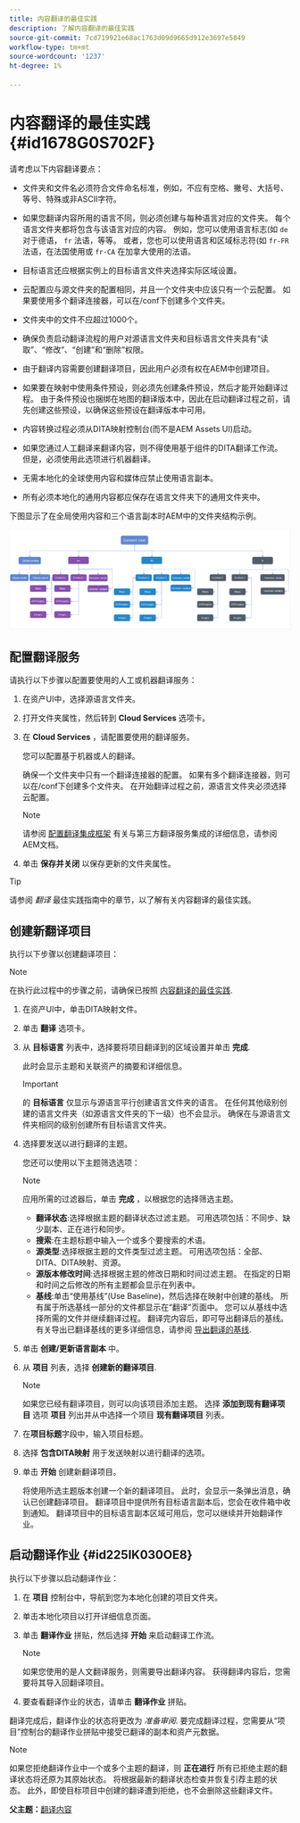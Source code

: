```yaml
---
title: 内容翻译的最佳实践
description: 了解内容翻译的最佳实践
source-git-commit: 7cd719921e68ac1763d09d9665d912e3697e5849
workflow-type: tm+mt
source-wordcount: '1237'
ht-degree: 1%

---
```



# 内容翻译的最佳实践 {#id1678G0S702F}

请考虑以下内容翻译要点：

- 文件夹和文件名必须符合文件命名标准，例如，不应有空格、撇号、大括号、等号、特殊或非ASCII字符。

- 如果您翻译内容所用的语言不同，则必须创建与每种语言对应的文件夹。 每个语言文件夹都将包含与该语言对应的内容。 例如，您可以使用语言标志(如 `de` 对于德语， `fr` 法语，等等。 或者，您也可以使用语言和区域标志符(如 `fr-FR` 法语，在法国使用或 `fr-CA` 在加拿大使用的法语。
- 目标语言还应根据实例上的目标语言文件夹选择实际区域设置。
- 云配置应与源文件夹的配置相同，并且一个文件夹中应该只有一个云配置。 如果要使用多个翻译连接器，可以在/conf下创建多个文件夹。
- 文件夹中的文件不应超过1000个。
- 确保负责启动翻译流程的用户对源语言文件夹和目标语言文件夹具有“读取”、“修改”、“创建”和“删除”权限。
- 由于翻译内容需要创建翻译项目，因此用户必须有权在AEM中创建项目。
- 如果要在映射中使用条件预设，则必须先创建条件预设，然后才能开始翻译过程。 由于条件预设也捆绑在地图的翻译版本中，因此在启动翻译过程之前，请先创建这些预设，以确保这些预设在翻译版本中可用。
- 内容转换过程必须从DITA映射控制台(而不是AEM Assets UI)启动。
- 如果您通过人工翻译来翻译内容，则不得使用基于组件的DITA翻译工作流。 但是，必须使用此选项进行机器翻译。
- 无需本地化的全球使用内容和媒体应禁止使用语言副本。
- 所有必须本地化的通用内容都应保存在语言文件夹下的通用文件夹中。

下图显示了在全局使用内容和三个语言副本时AEM中的文件夹结构示例。

![](images/aem-directory_structure.png)

## 配置翻译服务

请执行以下步骤以配置要使用的人工或机器翻译服务：

1. 在资产UI中，选择源语言文件夹。

1. 打开文件夹属性，然后转到 **Cloud Services** 选项卡。

1. 在 **Cloud Services** ，请配置要使用的翻译服务。

   您可以配置基于机器或人的翻译。

   确保一个文件夹中只有一个翻译连接器的配置。 如果有多个翻译连接器，则可以在/conf下创建多个文件夹。 在开始翻译过程之前，源语言文件夹必须选择云配置。

   >[!NOTE]
   >
   > 请参阅 [配置翻译集成框架](https://experienceleague.adobe.com/docs/experience-manager-cloud-service/sites/administering/reusing-content/translation/integration-framework.html?lang=en) 有关与第三方翻译服务集成的详细信息，请参阅AEM文档。

1. 单击 **保存并关闭** 以保存更新的文件夹属性。


>[!TIP]
>
> 请参阅 *翻译* 最佳实践指南中的章节，以了解有关内容翻译的最佳实践。

## 创建新翻译项目

执行以下步骤以创建翻译项目：

>[!NOTE]
>
> 在执行此过程中的步骤之前，请确保已按照 [内容翻译的最佳实践](#id1678G0S702F).

1. 在资产UI中，单击DITA映射文件。

1. 单击 **翻译** 选项卡。

1. 从 **目标语言** 列表中，选择要将项目翻译到的区域设置并单击 **完成**.

   此时会显示主题和关联资产的摘要和详细信息。

   >[!IMPORTANT]
   >
   > 的 **目标语言** 仅显示与源语言平行创建语言文件夹的语言。 在任何其他级别创建的语言文件夹（如源语言文件夹的下一级）也不会显示。 确保在与源语言文件夹相同的级别创建所有目标语言文件夹。

1. 选择要发送以进行翻译的主题。

   您还可以使用以下主题筛选选项：

   >[!NOTE]
   >
   > 应用所需的过滤器后，单击 **完成** ，以根据您的选择筛选主题。

   - **翻译状态**:选择根据主题的翻译状态过滤主题。 可用选项包括：不同步、缺少副本、正在进行和同步。
   - **搜索**:在主题标题中输入一个或多个要搜索的术语。
   - **源类型**:选择根据主题的文件类型过滤主题。 可用选项包括：全部、DITA、DITA映射、资源。
   - **源版本修改时间**:选择根据主题的修改日期和时间过滤主题。 在指定的日期和时间之后修改的所有主题都会显示在列表中。
   - **基线**:单击“使用基线”(Use Baseline)，然后选择在映射中创建的基线。 所有属于所选基线一部分的文件都显示在“翻译”页面中。 您可以从基线中选择所需的文件并继续翻译过程。 翻译完内容后，即可导出翻译后的基线。 有关导出已翻译基线的更多详细信息，请参阅 [导出翻译的基线](generate-output-use-baseline-for-publishing.md#id196SE600GHS).
1. 单击 **创建/更新语言副本** 中。

1. 从 **项目** 列表，选择 **创建新的翻译项目**.

   >[!NOTE]
   >
   > 如果您已经有翻译项目，则可以向该项目添加主题。 选择 **添加到现有翻译项目** 选项 **项目** 列出并从中选择一个项目 **现有翻译项目** 列表。

1. 在&#x200B;**项目标题**&#x200B;字段中，输入项目标题。

1. 选择 **包含DITA映射** 用于发送映射以进行翻译的选项。
1. 单击 **开始** 创建新翻译项目。

   将使用所选主题版本创建一个新的翻译项目。 此时，会显示一条弹出消息，确认已创建翻译项目。 翻译项目中提供所有目标语言副本后，您会在收件箱中收到通知。 翻译项目中的目标语言副本区域可用后，您可以继续并开始翻译作业。


## 启动翻译作业 {#id225IK030OE8}

执行以下步骤以启动翻译作业：

1. 在 **项目** 控制台中，导航到您为本地化创建的项目文件夹。

1. 单击本地化项目以打开详细信息页面。

1. 单击 **翻译作业** 拼贴，然后选择 **开始** 来启动翻译工作流。

   >[!NOTE]
   >
   > 如果您使用的是人文翻译服务，则需要导出翻译内容。 获得翻译内容后，您需要将其导入回翻译项目。

1. 要查看翻译作业的状态，请单击 **翻译作业** 拼贴。


翻译完成后，翻译作业的状态将更改为 *准备审阅*. 要完成翻译过程，您需要从“项目”控制台的翻译作业拼贴中接受已翻译的副本和资产元数据。

>[!NOTE]
>
> 如果您拒绝翻译作业中一个或多个主题的翻译，则 **正在进行** 所有已拒绝主题的翻译状态将还原为其原始状态。 将根据最新的翻译状态检查并恢复引荐主题的状态。 此外，即使目标项目中创建的翻译遭到拒绝，也不会删除这些翻译文件。

**父主题：**[&#x200B;翻译内容](translation.md)

